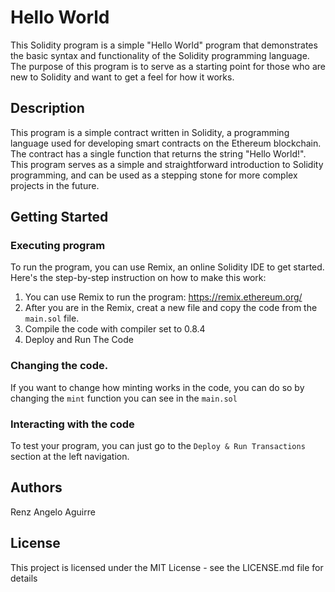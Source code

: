 # Hello World

This Solidity program is a simple "Hello World" program that demonstrates the basic syntax and functionality of the Solidity programming language. The purpose of this program is to serve as a starting point for those who are new to Solidity and want to get a feel for how it works.

## Description

This program is a simple contract written in Solidity, a programming language used for developing smart contracts on the Ethereum blockchain. The contract has a single function that returns the string "Hello World!". This program serves as a simple and straightforward introduction to Solidity programming, and can be used as a stepping stone for more complex projects in the future.

## Getting Started

### Executing program

To run the program, you can use Remix, an online Solidity IDE to get started. Here's the step-by-step instruction on how to make this work:

1. You can use Remix to run the program: https://remix.ethereum.org/
2. After you are in the Remix, creat a new file and copy the code from the `main.sol` file.
3. Compile the code with compiler set to 0.8.4
4. Deploy and Run The Code

### Changing the code.

If you want to change how minting works in the code, you can do so by changing the `mint` function you can see in the `main.sol`


### Interacting with the code

To test your program, you can just go to the `Deploy & Run Transactions` section at the left navigation.

## Authors

Renz Angelo Aguirre


## License

This project is licensed under the MIT License - see the LICENSE.md file for details



